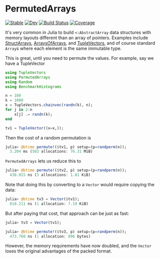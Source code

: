 # PermutedArrays

[![Stable](https://img.shields.io/badge/docs-stable-blue.svg)](https://cscherrer.github.io/PermutedArrays.jl/stable)
[![Dev](https://img.shields.io/badge/docs-dev-blue.svg)](https://cscherrer.github.io/PermutedArrays.jl/dev)
[![Build Status](https://github.com/cscherrer/PermutedArrays.jl/workflows/CI/badge.svg)](https://github.com/cscherrer/PermutedArrays.jl/actions)
[![Coverage](https://codecov.io/gh/cscherrer/PermutedArrays.jl/branch/master/graph/badge.svg)](https://codecov.io/gh/cscherrer/PermutedArrays.jl)

It's very common in Julia to build `<:AbstractArray` data structures with memory layouts different than an array of pointers. Examples include [StructArrays](https://github.com/JuliaArrays/StructArrays.jl), [ArraysOfArrays](https://github.com/JuliaArrays/ArraysOfArrays.jl), and [TupleVectors](https://github.com/cscherrer/TupleVectors.jl), and of course standard `Array`s where each element is the same immutable type.

This is great, until you need to permute the values. For example, say we have a TupleVector
```julia
using TupleVectors
using PermutedArrays
using Random
using BenchmarkHistograms

n = 100
k = 1000
x = TupleVectors.chainvec(randn(k), n);
for j in 2:n
    x[j] .= randn(k);
end

tv1 = TupleVector((x=x,));
```
Then the cost of a random permutation is
```julia
julia> @btime permute!($tv1, p) setup=(p=randperm(n));
  3.204 ms (502 allocations: 76.31 MiB)
```

`PermutedArrays` lets us reduce this to
```julia
julia> @btime permute!($tv2, p) setup=(p=randperm(n));
  438.015 ns (3 allocations: 1.81 KiB)
```

Note that doing this by converting to a `Vector` would require copying the data:
```julia
julia> @btime tv3 = Vector($tv1);
  818.211 ns (1 allocation: 7.19 KiB)
```
But after paying that cost, that approach can be just as fast:
```julia
julia> tv3 = Vector(tv1);

julia> @btime permute!($tv3, p) setup=(p=randperm(n));
  473.760 ns (1 allocation: 896 bytes)
```
However, the memory requirements have now doubled, and the `Vector` loses the original advantages of the packed format.

